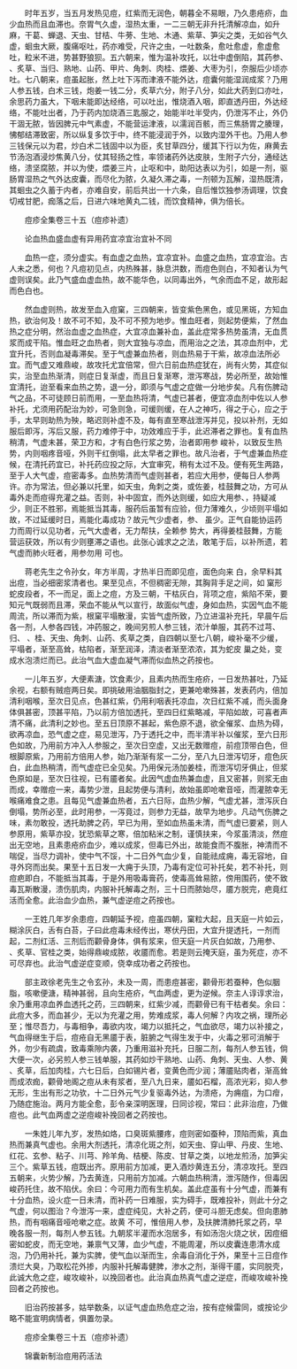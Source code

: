 <!-- { "loadSidebar": true } -->
　　时年五岁，当五月发热见痘，红紫而无润色，朝暮全不易眼，乃久患疮疥，血少血热而且血滞也。奈胃气久虚，湿热太重，一二三朝无非升托清解凉血，如升麻，干葛、蝉退、天虫、甘桔、牛蒡、生地、木通、紫草、笋尖之类，无如谷气久虚，蛔虫大厥，腹痛呕吐，药亦难受，尺许之虫，一吐数条，愈吐愈虚，愈虚愈吐，粒米不进，势甚野狼狈。五六朝来，惟为温补攻托，以壮中虚倒陷，其药参、 、炙草、当归、熟地、山药、甲片、角刺、肉桂、煨姜、大枣为引，奈服后少顷亦吐。七八朝来，痘虽起胀，然上吐下泻而津液不能外达，痘囊何能湿润成浆？乃用人参五钱，白术三钱，炮姜一钱二分，炙草六分，附子八分，如此大药到口亦吐，余思药力虽大，下咽未能即达经络，可以吐出，惟烧酒入咽，即直透丹田，外达经络，不能吐出者，乃于药内加烧酒三匙服之，始能半吐半受内，仍泄泻不止，外仍干涸无脓，皆因脾元中气素虚，不能营运津液，以濡润百骸，而三焦肠胃之腠理，怫郁结滞致密，所以纵复多饮于中，终不能浸润于外，以致内湿外干也。乃用人参三钱保元以为君，炒白术二钱固中以为臣，炙甘草四分，缓其下行以为佐，麻黄去节汤泡酒浸炒焦黄八分，仗其轻扬之性，率领诸药外达皮肤，生附子六分，通经达络，溃坚腐脓，并以为使，煨姜三片，止呕和中，助阳达表以为引，如是一剂，驱肠胃湿热之气外达皮囊，而尽化为脓，久凝久滞之毒，一剂顿为瓦解，湿热既清，其蛔虫之久蓄于内者，亦难自安，前后共出一十六条，自后惟饮独参汤调理，饮食切戒甘肥，痂落之后，日进六味地黄丸二钱，而饮食精神，俱为倍长。

　　痘疹全集卷三十五（痘疹补遗）

　　论血热血盛血虚有异用药宜凉宜治宜补不同

　　血热一症，须分虚实。有血虚之血热，宜凉宜补。血盛之血热，宜凉宜治。古人未之悉，何也？凡痘初见点，内热殊甚，脉息洪数，而痘色则白，不知者认为气虚则误矣。此乃气盛血虚血热，故不能华色，以同毒出外，气余而血不足，故形起而色白也。

　　然血虚则热，故发至血入痘窠，三四朝来，皆变紫色黑色，或见黑斑，方知血热，欲治何及！故不可不知，及不可不预为地步。惟血旺者，则起势便紫，了然血热之症分明，然治血虚之血热症，大宜凉血兼补血，盖此症常多热势虽清，无血贯浆而成干陷。惟血旺之血热者，则大宜独与凉血，而用治之之法，其凉血剂中，尤宜升托，否则血凝毒滞矣。至于气虚兼血热者，则血热易于干紫，故凉血法所必宜。而气虚又难鼎峻，故攻托尤宜倍常，但六日前血热症犹在，尚有火势，其症似实，治至血热渐清，则症日复渐虚，而且日复渐寒，泄泻寒战，势必所至，故始惟宜清托，迨至看来血热之势，退一分，即须与气虚之症做一分地步矣。凡有伤脾动气之品，不可徒顾日前而用，一至血热将清，气虚已甚者，便宜凉血剂中佐以人参补托，尤须用药配治为妙，可急则急，可缓则缓，在人之神巧，得之于心，应之于手，太早则助热为殃，略迟则补虚不及，每有直至寒战泄泻并见，投以补剂，无如服后即泻，泻后又服，药力难停于中，功效难应于手，此迟滞者之罪也。复有血热稍清，气虚未甚，荣卫方和，才有白色行浆之势，治者即用参 峻补，以致反生热势，内则咽疼音哑，外则干红倒塌，此太早者之罪也。故凡治者，于气虚兼血热症候，在清托药宜已，补托药应投之际，大宜审究，稍有太过不及。便有死生两路，至于人大气虚，痘密毒多。血热势清而气虚则甚者，若应大用参，便每日人参两许。亦为常法，但必兼以托里，如天虫，角刺之类，或佐姜，桂鼓舞之功，方可从毒外走而痘得充灌之益。否则，补中固宜，而外达则缓，如应大用参、，持疑减少，则正不胜邪，焉能抵当其毒，服药后虽暂有应验，但力薄难久，少顷则平塌如故，不过延缓时日，焉能化毒成功？故元气少虚者，参、 虽少。正气自能协运药力而周行以见功者，元气大虚者，无力帮扶，全赖参 势大，再得姜桂鼓舞，方能营运获效，所以有少则壅滞之语也。此张心诚求之之法，敢笔于后，以补所遗，若气虚而肺火旺者，用参勿用 可也。

　　蒋老先生之令孙女，年方半周，才热半日而即见痘，面色向来 白，余早料其出痘，当必细密浆清者也。果至见点，不但稠密无隙，其胸背手足之间，如 窠形蛇皮段者，不一而足，面上之痘，方及三朝，干枯灰白，背项之痘，紫陷不荣，要知元气既弱而且滞，荣血不能从气以宣行，故面似气虚，身如血热，实因气血不能周流，所以滞而为紫，根窠平塌散漫，实皆气虚所致，乃立进温补充托，早晨午后各一剂，人参各四钱，冲药服之，晚间另煎人参三钱，浓汁单服，其药不过芎、归、 、桂、天虫、角刺、山药、炙草之类，自四朝以至七八朝，峻补毫不少缓，平塌者，渐至高耸，枯陷者，渐至润泽，清淡者渐至浓浓，其为蛇皮 巢之处，变成水泡溃烂而已。此治气血大虚血凝气滞而似血热之药按也。

　　一儿年五岁，大便素溏，饮食素少，且素内热而生疮疥，一日发热甚吐，乃延余视，右额有贼痘两日矣。即挑破用油胭脂封之，更兼呛嗽殊甚，发表药内，倍加清利咽喉，至次日见点，色甚红紫，仍用利咽表托凉血，次日红紫不减，而头面身体俱甚密，顶甚平陷，乃以前方倍加透托，至四日红紫略减，平陷如故，可喜者声清不痛，此清利之妙也。至五日顶原不甚起，紫色原不退，欲全催浆、血热为碍，欲再凉血，恐气虚之症，易见泄泻，乃于透托之中，而半清半补以催浆，至六日形色如故，乃用前方冲入人参服之，至次日空虚，又出无数赠痘，前痘顶带白色，但根脚原紫，乃用前方倍用人参，始乃渐渐有浆一二分，至八九日泄泻切牙，痘色灰白，此血热稍清，而气虚症已全见矣。乃用保元汤加姜桂，而泄泻切牙俱止，但浆色原如是，至次日往视，已有靥者矣。此因气虚血热兼血虚，且又密甚，则浆无由而成，幸赠痘一来，毒势少泄，且起势便与清利，故始虽即呛嗽音哑，而灌脓幸无喉痛难食之患。且每见气虚兼血热者，五六日际，血热少解，气虚尤甚，泄泻灰白倒塌，势所必至，此时用参，一泻竟过，则参力无益，故早为地步。凡动气伤脾之味，素勿敢投，透托助脾之药，早已为用，至如血热虽未清，而气虚已要紧，则人参原用，紫草亦投，犹恐紫草之寒，倍加粘米之制，谨慎扶来，今浆虽清淡，然痘出无空地，且素患疮疥血少，难以成浆，但毒已外出，故能食而不腹胀，神清而不喘促，当尽力调补，使中气不馁，十二日外气血少复，自能祛成痈，毒无容地，自寻外窍而出矣。果至十五日发一大痈于头顶，乃毒有定位可补托矣，若不补托，则痘疤即白，不能抵当其毒，于是外用吸毒膏药，使毒高耸易脓，傍用围药，使不致毒瓦斯散漫，溃伤肌肉，内服补托解毒之剂，三十日而脓始尽，靥方脱完，疤竟红活而全愈。此治血少血热，兼气虚逆痘之药按也。

　　一王姓几年岁余患痘，四朝延予视，痘虽四朝，窠粒大起，且天庭一片如云，糊涂灰白，舌有白苔，子曰此痘毒未经传出，寒伏丹田，大宜升提透托，一剂而起，二剂红活、三剂后而颧骨身体，俱有浆来，但天庭一片灰白如故，乃用参、 、炙草、官桂之类，始得鼎峻成脓，收靥而愈。若是则云掩天庭，虽为死症，亦不可尽弃也。此治气虚逆症变顺，侥幸成功者之药按也。

　　部主政徐老先生之令玄孙，未及一周，而患痘甚密，颧骨形若蚕种，色似胭脂，咳嗽便溏，精神甚弱，且向生疮疥，气血两虚，更为逆候。奈主人谆谆求治，余乃重用凉血养血透托之药，三四朝来，红紫少减，而颧骨已有干枯者矣。余曰：此痘大多，而血甚少，无以为充灌之用，势难成浆，毒人何解？内攻之祸，理所必至；惟尽吾力，与毒相争，毒欲内攻，竭力以抵托之，气血欲尽，竭力以补接之，气血得继生于后，痘疮自无黑靥于表，脏腑之气得生发于中，火毒之邪可消解于外，勿少有疏虞，致毒乘隙内袭，乃重用滋补充托，日服二剂，每剂人参五钱，倘大便一次，必另煎人参三钱单服，其药如炒干熟地、山药、角刺、天虫、人参、黄 、炙草，后加肉桂，六七日后，白如锡片者，变黄色而少润；薄靥贴肉者，渐高耸而成浓痂，颧骨地阁之痘从未有浆者，至八九日来，靥如石榴，高浓光彩，抑人参无形，生出有形之功欤，十二日外元气少复驱毒外达，为溃疮，为痈疽，为口疳，乃随症施治。两月方能全愈，彭令亲深明医理，日同诊视，常曰：此非治痘，乃做痘也。此气血两虚之逆痘峻补挽回者之药按也。

　　一朱姓儿年九岁，发热如烙，口臭斑紫腰疼，痘则密如蚕种，顶陷而紫，真血热而兼真气虚也。余用大剂透托，清凉化斑之剂，如天虫、穿山甲、丹皮、生地、红花、玄参、粘子、川芎、羚羊角、桔梗、陈皮、甘草之类，以地龙煎汤，加笋尖三个。紫草五钱，痘既出齐。原用前方加减，更入酒炒黄连五分，清凉攻托。至四五朝来，火势少解，乃去黄连，只用前方加减。六朝血热稍清，泄泻随作，但毒因峻药托住，故不陷伏。余曰：今可用力而有生机矣。盖此症虽有十分气虚，而兼有十分血热，设火症一日未清，而补药一日难服，实为碍手，既难投补，则此十分之气虚，何以图治？今泄泻一来，虚症纯见，大补之药，便可斗胆无虑矣。但向患肺热，而有咽痛音哑呛嗽之症。故黄 不可，惟倍用人参，及扶脾清肺托浆之药，早晚各服一剂，每剂人参五钱。九朝浆半灌而水泡居多，有如汤泡火烧之状，因痘细密如蛇皮，而无空地，兼禀气又薄，血少气虚，不能周灌，所以皮囊连患清水成泡，乃仍用补托，兼为实脾，使气血以渐而生，余毒自消化于外，果至十三日痘作溃烂大臭，乃取松花外掺，内服补托解毒健脾，渗水之剂，渐得干靥，实同脱壳，此诚大危之症，峻攻峻补，以挽回者也。此治真血热真气虚之逆症，而峻攻峻补挽回者之药按也。

　　旧治药按甚多，姑举数条，以证气虚血热危症之治，按有症候雷同，或按论少略不能宣明病情者，俱置勿录。

　　痘疹全集卷三十五（痘疹补遗）

　　锦囊新制治痘用药活法


